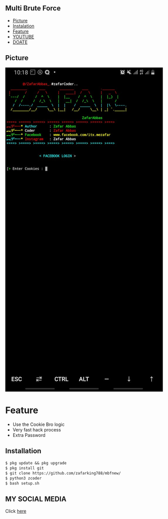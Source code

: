 ## Multi Brute Force
* [Picture](#Picture)
* [Instalation](#installation)
* [Feature](#feature)
* [YOUTUBE](#youtube)
* [DOATE](#donate)

## Picture

<img src="https://github.com/zafarking788/mbfnew/blob/master/lib/zafar.jpg" />

# Feature
* Use the Cookie Bro logic
* Very fast hack process
* Extra Password

## Installation
```
$ pkg update && pkg upgrade
$ pkg install git
$ git clone https://github.com/zafarking788/mbfnew/
$ python3 zcoder
$ bash setup.sh
```

## MY SOCIAL MEDIA
Click [here](https://www.facebook.com/itx.mezafar) 



